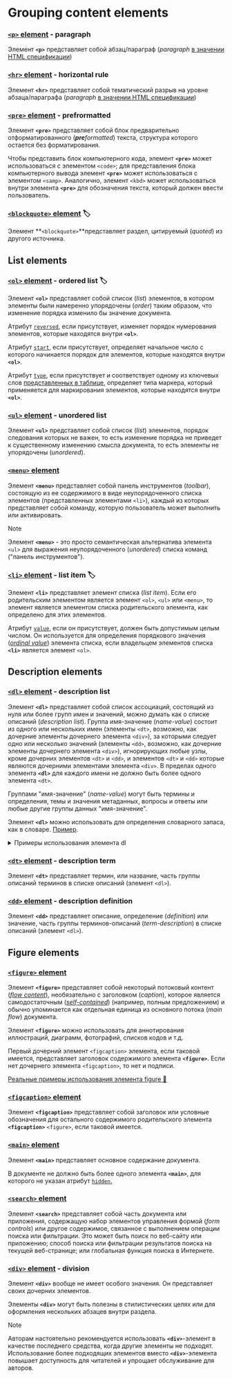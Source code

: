 # Grouping content elements

### [`<p>` element](https://html.spec.whatwg.org/multipage/grouping-content.html#the-p-element) - paragraph

Элемент **`<p>`** представляет собой абзац/параграф (*paragraph* [в значении HTML спецификации](https://html.spec.whatwg.org/multipage/dom.html#paragraph))

### [`<hr>` element](https://html.spec.whatwg.org/multipage/grouping-content.html#the-hr-element) - horizontal rule

Элемент **`<hr>`** представляет собой тематический разрыв на уровне абзаца/параграфа (*paragraph* [в значении HTML спецификации](https://html.spec.whatwg.org/multipage/dom.html#paragraph))

### [`<pre>` element](https://html.spec.whatwg.org/multipage/grouping-content.html#the-pre-element) - prefrormatted

Элемент **`<pre>`** представляет собой блок предварительно отформатированного (***pre**formatted*) текста, структура которого остается без форматирования.

Чтобы представить блок компьютерного кода, элемент **`<pre>`** может использоваться с элементом `<code>`; для представления блока компьютерного вывода элемент **`<pre>`** может использоваться с элементом `<samp>`. Аналогично, элемент `<kbd>` может использоваться внутри элемента **`<pre>`** для обозначения текста, который должен ввести пользователь.

### [`<blockquote>` element](https://html.spec.whatwg.org/multipage/grouping-content.html#the-blockquote-element) 🏷️

Элемент **`<blockquote>`**представляет раздел, цитируемый (*quoted*) из другого источника.

## List elements

### [`<ol>` element](https://html.spec.whatwg.org/multipage/grouping-content.html#the-ol-element) - ordered list 🏷️

Элемент **`<ol>`** представляет собой список (*list*) элементов, в котором элементы были намеренно упорядочены (*order*) таким образом, что изменение порядка изменило бы значение документа.

Атрибут [`reversed`](https://html.spec.whatwg.org/multipage/grouping-content.html#attr-ol-reversed), если присутствует, изменяет порядок нумерования элементов, которые находятся внутри **`<ol>`**.

Атрибут [`start`](https://html.spec.whatwg.org/multipage/grouping-content.html#attr-ol-start), если присутствует, определяет начальное число с которого начинается порядок для элементов, которые находятся внутри **`<ol>`**.

Атрибут [`type`](https://html.spec.whatwg.org/multipage/grouping-content.html#attr-ol-type), если присутствует и соответствует одному из ключевых слов [представленных в таблице](https://html.spec.whatwg.org/multipage/grouping-content.html#attr-ol-type), определяет типа маркера, который применяется для маркирования элементов, которые находятся внутри **`<ol>`**.

### [`<ul>` element](https://html.spec.whatwg.org/multipage/grouping-content.html#the-ul-element) - unordered list

Элемент **`<ul>`** представляет собой список (*list*) элементов, порядок следования которых не важен, то есть изменение порядка не приведет к существенному изменению смысла документа, то есть элементы не упорядочены (*unordered*).

### [`<menu>` element](https://html.spec.whatwg.org/multipage/grouping-content.html#the-menu-element)

Элемент **`<menu>`** представляет собой панель инструментов (*toolbar*), состоящую из ее содержимого в виде неупорядоченного списка элементов (представленных элементами `<li>`), каждый из которых представляет собой команду, которую пользователь может выполнить или активировать.

> [!NOTE]
> Элемент **`<menu>`** - это просто семантическая альтернатива элемента `<ul>` для выражения неупорядоченного (*unordered*) списка команд ("панель инструментов").

<!-- TODO: Поискать сайты, которые используют элемент menu

И добавить сюда как примеры
-->

### [`<li>` element](https://html.spec.whatwg.org/multipage/grouping-content.html#the-li-element) - list item 🏷️

Элемент **`<li>`** представляет элемент списка (*list item*). Если его родительским элементом является элемент `<ol>`, `<ul>` или `<menu>`, то элемент является элементом списка родительского элемента, как определено для этих элементов.

Атрибут [`value`](https://html.spec.whatwg.org/multipage/grouping-content.html#attr-li-value), если он присутствует, должен быть допустимым целым числом. Он используется для определения порядкового значения ([*ordinal value*](https://html.spec.whatwg.org/multipage/grouping-content.html#ordinal-value)) элемента списка, если владельцем элементов списка **`<li>`** является элемент `<ol>`.

## Description elements

### [`<dl>` element](https://html.spec.whatwg.org/multipage/grouping-content.html#the-dl-element) - description list

Элемент **`<dl>`** представляет собой список ассоциаций, состоящий из нуля или более групп имен и значений, можно думать как о списке описаний (*description list*). Группа имя-значение (*name-value*) состоит из одного или нескольких имен (элементы `<dt>`, возможно, как дочерние элементы дочернего элемента `<div>`), за которыми следует одно или несколько значений (элементы `<dd>`, возможно, как дочерние элементы дочернего элемента `<div>`), игнорирующих любые узлы, кроме дочерних элементов `<dt>` и `<dd>`, и элементов `<dt>` и `<dd>` которые являются дочерними элементами элемента `<div>`. В пределах одного элемента **`<dl>`** для каждого имени не должно быть более одного элемента `<dt>`.

Группами "имя-значение" (*name-value*)  могут быть термины и определения, темы и значения метаданных, вопросы и ответы или любые другие группы данных "имя-значение".

Элемент **`<dl>`**  можно использовать для определения словарного запаса, как в словаре. [Пример](https://html.spec.whatwg.org/multipage/grouping-content.html#:~:text=A%20dl%20can%20be%20used%20to%20define%20a%20vocabulary%20list,%20like%20in%20a%20dictionary).

<details>
<summary>Примеры использования элемента dl</summary>

Источник: <https://developer.mozilla.org/en-US/docs/Web/HTML>

```html
<dl>
  <dt id="html_introduction"><a href="#html_introduction">HTML Introduction</a></dt>
  <dd>
    <p>If you're new to web development, be sure to read our <a href="/en-US/docs/Learn/Getting_started_with_the_web/HTML_basics">HTML Basics</a> article to learn what HTML is and how to use it.</p>
  </dd>
  <dt id="html_tutorials"><a href="#html_tutorials">HTML Tutorials</a></dt>
  <dd>
    <p>For articles about how to use HTML, as well as tutorials and complete examples, check out our <a href="/en-US/docs/Learn/HTML">HTML Learning Area</a>.</p>
  </dd>
  <dt id="html_reference"><a href="#html_reference">HTML Reference</a></dt>
  <dd>
    <p>In our extensive <a href="/en-US/docs/Web/HTML/Reference">HTML reference</a> section, you'll find the details about every element and attribute in HTML.</p>
  </dd>
</dl>

```

</details>

### [`<dt>` element](https://html.spec.whatwg.org/multipage/grouping-content.html#the-dt-element) - description term

Элемент **`<dt>`** представляет термин, или название, часть группы описаний терминов в списке описаний (элемент `<dl>`).

### [`<dd>` element](https://html.spec.whatwg.org/multipage/grouping-content.html#the-dd-element) - description definition

Элемент **`<dd>`** представляет описание, определение (*definition*) или значение, часть группы терминов-описаний (*term-description*) в списке описаний (элемент `<dl>`).

## Figure elements

### [`<figure>` element](https://html.spec.whatwg.org/multipage/grouping-content.html#the-figure-element)

Элемент **`<figure>`** представляет собой некоторый потоковый контент ([*flow content*)](https://html.spec.whatwg.org/multipage/dom.html#flow-content-2), необязательно с заголовком (*caption*), которое является самодостаточным ([*self-contained*](https://html.spec.whatwg.org/multipage/grouping-content.html#:~:text=in%20this%20context%20does%20not%20necessarily%20mean%20independent)) (например, полным предложением) и обычно упоминается как отдельная единица из основного потока (*main flow*) документа.

Элемент **`<figure>`** можно использовать для аннотирования иллюстраций, диаграмм, фотографий, списков кодов и т.д.

Первый дочерний элемент `<figcaption>` элемента, если таковой имеется, представляет заголовок содержимого элемента **`<figure>`**. Если нет дочернего элемента `<figcaption>`, то нет и подписи.

[Реальные примеры использования элемента figure 📂](./examples/example-figure.md)

### [`<figcaption>` element](https://html.spec.whatwg.org/multipage/grouping-content.html#the-figcaption-element)

Элемент **`<figcaption>`** представляет собой заголовок или условные обозначения для остального содержимого родительского элемента **`<figcaption>`** `<figure>`, если таковой имеется.

### [`<main>` element](https://html.spec.whatwg.org/multipage/grouping-content.html#the-main-element)

Элемент **`<main>`** представляет основное содержание документа.

В документе не должно быть более одного элемента **`<main>`**, для которого не указан атрибут [`hidden`.](https://html.spec.whatwg.org/multipage/interaction.html#attr-hidden)

### [`<search>` element](https://html.spec.whatwg.org/multipage/grouping-content.html#the-search-element)

Элемент **`<search>`** представляет собой часть документа или приложения, содержащую набор элементов управления формой (*form controls*) или другое содержимое, связанное с выполнением операции поиска или фильтрации. Это может быть поиск по веб-сайту или приложению; способ поиска или фильтрации результатов поиска на текущей веб-странице; или глобальная функция поиска в Интернете.

### [`<div>` element](https://html.spec.whatwg.org/multipage/grouping-content.html#the-div-element) - division

Элемент **`<div>`** вообще не имеет особого значения. Он представляет своих дочерних элементов.

Элементы **`<div>`** могут быть полезны в стилистических целях или для оформления нескольких абзацев внутри раздела.

> [!NOTE]
> Авторам настоятельно рекомендуется использовать **`<div>`**-элемент в качестве последнего средства, когда другие элементы не подходят. Использование более подходящих элементов вместо **`<div>`**-элемента повышает доступность для читателей и упрощает обслуживание для авторов.
